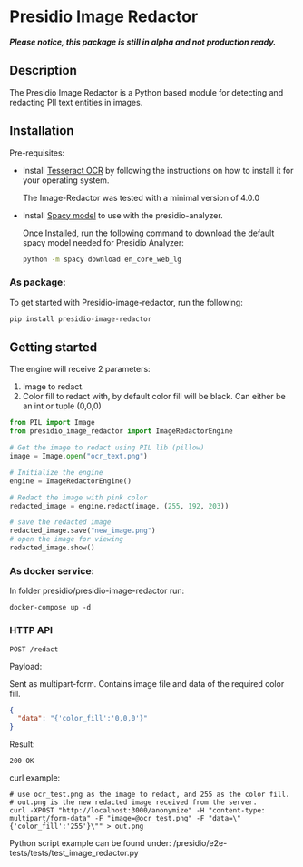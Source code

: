# Presidio Image Redactor

***Please notice, this package is still in alpha and not production ready.***

## Description

The Presidio Image Redactor is a Python based module for detecting and redacting PII
text entities in images.

## Installation

Pre-requisites:

- Install [Tesseract OCR](https://github.com/tesseract-ocr/tesseract) by following the
  instructions on how to install it for your operating system.

  The Image-Redactor was tested with a minimal version of 4.0.0
- Install [Spacy model](https://spacy.io/usage/models) to use with the
  presidio-analyzer.

  Once Installed, run the following command to download the default spacy model needed
  for Presidio Analyzer:
  ```sh
  python -m spacy download en_core_web_lg
  ```

### As package:

To get started with Presidio-image-redactor, run the following:

```sh
pip install presidio-image-redactor
```

## Getting started

The engine will receive 2 parameters:

1. Image to redact.
2. Color fill to redact with, by default color fill will be black. Can either be an int
   or tuple (0,0,0)

```python
from PIL import Image
from presidio_image_redactor import ImageRedactorEngine

# Get the image to redact using PIL lib (pillow)
image = Image.open("ocr_text.png")

# Initialize the engine
engine = ImageRedactorEngine()

# Redact the image with pink color
redacted_image = engine.redact(image, (255, 192, 203))

# save the redacted image 
redacted_image.save("new_image.png")
# open the image for viewing
redacted_image.show()
```

### As docker service:

In folder presidio/presidio-image-redactor run:

```
docker-compose up -d
```

### HTTP API

```
POST /redact
```

Payload:

Sent as multipart-form. Contains image file and data of the required color fill.

```json
{
  "data": "{'color_fill':'0,0,0'}"
}
```

Result:

```
200 OK
```

curl example:

```
# use ocr_test.png as the image to redact, and 255 as the color fill. 
# out.png is the new redacted image received from the server.
curl -XPOST "http://localhost:3000/anonymize" -H "content-type: multipart/form-data" -F "image=@ocr_test.png" -F "data=\"{'color_fill':'255'}\"" > out.png
```

Python script example can be found under:
/presidio/e2e-tests/tests/test_image_redactor.py